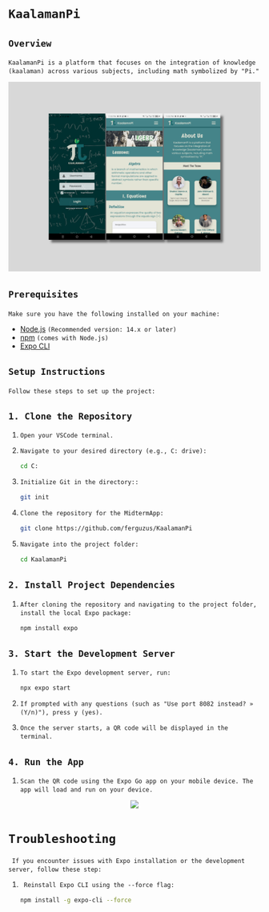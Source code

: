 # ` KaalamanPi `

## ` Overview `

`
 KaalamanPi is a platform that focuses on the integration of knowledge (kaalaman) across various subjects, including math symbolized by "Pi."
`

<div align="center"> <img src="https://raw.githubusercontent.com/ferguzus/KaalamanPi/main/assets/images/thumbnail/kaalamanpi_thumbnail.png"> </div>

## ` Prerequisites `

` Make sure you have the following installed on your machine: `

- [Node.js](https://nodejs.org/) ` (Recommended version: 14.x or later) `
- [npm](https://www.npmjs.com/get-npm) ` (comes with Node.js) `
- [Expo CLI](https://docs.expo.dev/get-started/installation/)

## ` Setup Instructions `

` Follow these steps to set up the project: `

## ` 1. Clone the Repository `

1. ` Open your VSCode terminal. `

2. ` Navigate to your desired directory (e.g., C: drive): `
    ```bash
   cd C:
    ```
3. ` Initialize Git in the directory:: `
    ```bash
   git init
    ```
4. ` Clone the repository for the MidtermApp: `
    ```bash
   git clone https://github.com/ferguzus/KaalamanPi
    ```
5. ` Navigate into the project folder: `
    ```bash
   cd KaalamanPi
    ```

## ` 2. Install Project Dependencies `
1. ` After cloning the repository and navigating to the project folder, install the local Expo package: `

    ```bash
   npm install expo
    ```
## ` 3. Start the Development Server `
1. ` To start the Expo development server, run: `
    ```bash
   npx expo start
    ```
2. ` If prompted with any questions (such as "Use port 8082 instead? » (Y/n)"), press y (yes). `

3. ` Once the server starts, a QR code will be displayed in the terminal. `

## ` 4. Run the App `

1. ` Scan the QR code using the Expo Go app on your mobile device. The app will load and run on your device. `

<div align="center"> <img src="https://raw.githubusercontent.com/ferguzus/sample-image/main/Screenshot 2024-10-25 081641.png"> </div>

# ` Troubleshooting `

` If you encounter issues with Expo installation or the development server, follow these step:`  
1. ` Reinstall Expo CLI using the --force flag:`
   
    ```bash
   npm install -g expo-cli --force
    ```


    


